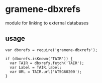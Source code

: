 # gramene-dbxrefs
module for linking to external databases

## usage
```
var dbxrefs = require('gramene-dbxrefs');

if (dbxrefs.isKnown('TAIR')) {
  var TAIR = dbxrefs.fetch('TAIR');
  var Label = TAIR.label;
  var URL = TAIR.url('AT5G60200');
}
```
